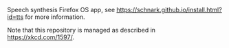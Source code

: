 Speech synthesis Firefox OS app, see https://schnark.github.io/install.html?id=tts for more information.

Note that this repository is managed as described in https://xkcd.com/1597/.